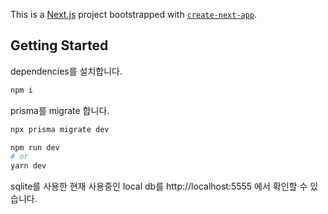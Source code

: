 This is a [Next.js](https://nextjs.org/) project bootstrapped with [`create-next-app`](https://github.com/vercel/next.js/tree/canary/packages/create-next-app).

## Getting Started

dependencies를 설치합니다.

```bash
npm i
```

prisma를 migrate 합니다.

```bash
npx prisma migrate dev
```

```bash
npm run dev
# or
yarn dev
```

sqlite를 사용한 현재 사용중인 local db를 http://localhost:5555 에서 확인할 수 있습니다.
